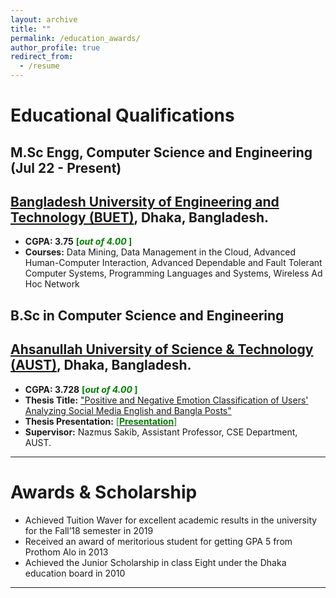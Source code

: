 ```yaml
---
layout: archive
title: ""
permalink: /education_awards/
author_profile: true
redirect_from:
  - /resume
---
```


# Educational Qualifications

## M.Sc Engg, Computer Science and Engineering (Jul 22 - Present)

## [Bangladesh University of Engineering and Technology (BUET)](https://cse.buet.ac.bd/), Dhaka, Bangladesh.
- **CGPA: 3.75** <span style ="color:Green"> **[*out of 4.00* ]** </span>
- **Courses:** Data Mining, Data Management in the Cloud, Advanced Human-Computer Interaction, Advanced Dependable and Fault Tolerant Computer Systems, Programming Languages and Systems, Wireless Ad Hoc Network

## B.Sc in Computer Science and Engineering

## [Ahsanullah University of Science & Technology (AUST)](http://aust.edu/), Dhaka, Bangladesh.
- **CGPA: 3.728** <span style ="color:Green"> **[*out of 4.00* ]** </span>
- **Thesis Title:** ["Positive and Negative Emotion Classification of Users' Analyzing Social Media English and Bangla Posts"](https://www.researchgate.net/publication/349061650_Positive_and_Negative_Emotion_Classification_of_Users'_Analyzing_Social_Media_English_and_Bangla_Posts)
- **Thesis Presentation:** [<span style ="color:Green"> [**Presentation**] </span>](https://drive.google.com/file/d/1aJmE6IcN9I8w9J0PsfqA9tswidAX75b0/view?usp=sharing)
- **Supervisor:** Nazmus Sakib, Assistant Professor, CSE Department, AUST.

---

# Awards & Scholarship

- Achieved Tuition Waver for excellent academic results in the university for the Fall’18 semester in 2019
- Received an award of meritorious student for getting GPA 5 from Prothom Alo in 2013
- Achieved the Junior Scholarship in class Eight under the Dhaka education board in 2010

---
